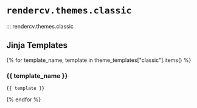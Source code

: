 # `rendercv.themes.classic`

::: rendercv.themes.classic

## Jinja Templates

{% for template_name, template in theme_templates["classic"].items() %}
### {{ template_name }}

```typst
{{ template }}
```

{% endfor %}